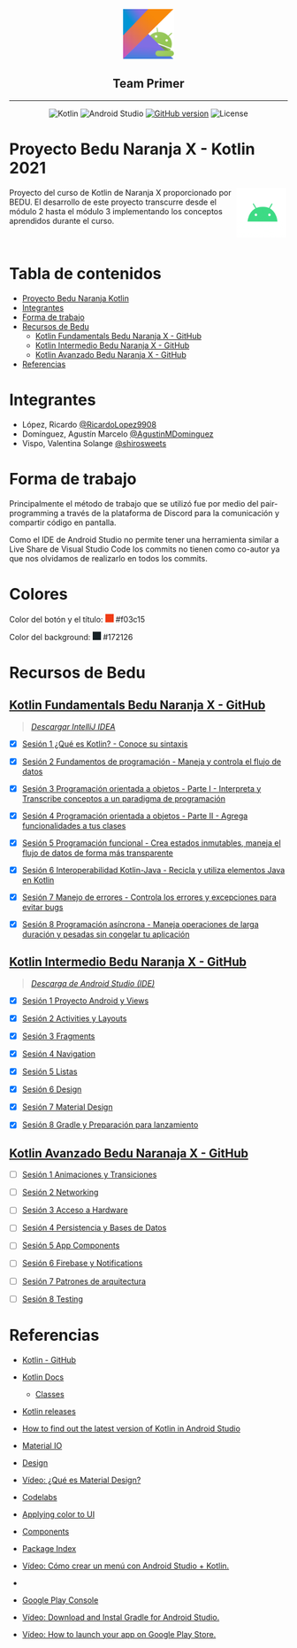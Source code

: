 <div align="center">

<img src="assets/android-kotlin.png" height="90">

## Team Primer

---

![Kotlin](https://img.shields.io/badge/-Kotlin-05122A?style=flat&logo=kotlin)
![Android Studio](https://img.shields.io/badge/-Android_Studio-05122A?style=flat&logo=android-studio)
[![GitHub version](https://badge.fury.io/gh/shirosweets%2FProyecto-Bedu-Naranja-Kotlin.svg)](https://badge.fury.io/gh/shirosweets%2FProyecto-Bedu-Naranja-Kotlin)
![License](https://img.shields.io/github/license/{shirosweets}/{Proyecto-Bedu-Naranja-Kotlin}.svg)

</div>

# Proyecto Bedu Naranja X - Kotlin 2021

> <div style="text-align: justify;">

<img src="assets/android.gif" align="right" height="90" hspace="3">

<p>
Proyecto del curso de Kotlin de Naranja X proporcionado por BEDU. El desarrollo de este proyecto transcurre desde el módulo 2 hasta el módulo 3 implementando los conceptos aprendidos durante el curso.
</p>

&nbsp;

# Tabla de contenidos

- [Proyecto Bedu Naranja Kotlin](#proyecto-bedu-naranja-kotlin)
- [Integrantes](#integrantes)
- [Forma de trabajo](#forma-de-trabajo)
- [Recursos de Bedu](#recursos-de-bedu)
  - [Kotlin Fundamentals Bedu Naranja X - GitHub](#kotlin-fundamentals-bedu-naranja-x---github)
  - [Kotlin Intermedio Bedu Naranja X - GitHub](#kotlin-intermedio-bedu-naranja-x---github)
  - [Kotlin Avanzado Bedu Naranja X - GitHub](#kotlin-avanzado-bedu-naranja-x---github)
- [Referencias](#referencias)

# Integrantes

* López, Ricardo [@RicardoLopez9908](https://github.com/RicardoLopez9908)
* Domínguez, Agustín Marcelo [@AgustinMDominguez](https://github.com/AgustinMDominguez)
* Vispo, Valentina Solange [@shirosweets](https://github.com/shirosweets)

# Forma de trabajo
Principalmente el método de trabajo que se utilizó fue por medio del pair-programming a través de la plataforma de Discord para la comunicación y compartir código en pantalla.

Como el IDE de Android Studio no permite tener una herramienta similar a Live Share de Visual Studio Code los commits no tienen como co-autor ya que nos olvidamos de realizarlo en todos los commits.

# Colores

Color del botón y el título: ![c_f03c15](assets/c_f03c15.png) #f03c15

Color del background: ![c_172126](assets/c_172126.png) #172126

# Recursos de Bedu

## [Kotlin Fundamentals Bedu Naranja X - GitHub](https://github.com/beduExpert/-Kotlin-Fundamentals-NaranjaX-2021)

> *[Descargar IntelliJ IDEA](https://www.jetbrains.com/idea/)*

* [x] [Sesión 1 ¿Qué es Kotlin? - Conoce su sintaxis](https://github.com/beduExpert/Kotlin-Intermedio-NaranjaX-2021/tree/main/Sesion-01)

* [x] [Sesión 2 Fundamentos de programación - Maneja y controla el flujo de datos](https://github.com/beduExpert/-Kotlin-Fundamentals-NaranjaX-2021/tree/main/Sesion-02)

* [x] [Sesión 3 Programación orientada a objetos - Parte I - Interpreta y Transcribe conceptos a un paradigma de programación](https://github.com/beduExpert/-Kotlin-Fundamentals-NaranjaX-2021/tree/main/Sesion-03)

* [x] [Sesión 4 Programación orientada a objetos - Parte II - Agrega funcionalidades a tus clases](https://github.com/beduExpert/-Kotlin-Fundamentals-NaranjaX-2021/tree/main/Sesion-04)

* [x] [Sesión 5 Programación funcional - Crea estados inmutables, maneja el flujo de datos de forma más transparente](https://github.com/beduExpert/-Kotlin-Fundamentals-NaranjaX-2021/tree/main/Sesion-05)

* [x] [Sesión 6 Interoperabilidad Kotlin-Java - Recicla y utiliza elementos Java en Kotlin](https://github.com/beduExpert/-Kotlin-Fundamentals-NaranjaX-2021/tree/main/Sesion-06)

* [x] [Sesión 7 Manejo de errores - Controla los errores y excepciones para evitar bugs](https://github.com/beduExpert/-Kotlin-Fundamentals-NaranjaX-2021/tree/main/Sesion-07)

* [x] [Sesión 8 Programación asíncrona - Maneja operaciones de larga duración y pesadas sin congelar tu aplicación](https://github.com/beduExpert/-Kotlin-Fundamentals-NaranjaX-2021/tree/main/Sesion-08)

## [Kotlin Intermedio Bedu Naranja X - GitHub](https://github.com/beduExpert/Kotlin-Intermedio-NaranjaX-2021)

> *[Descarga de Android Studio (IDE)](https://developer.android.com/studio?hl=es-419&gclid=CjwKCAjw2ZaGBhBoEiwA8pfP_taektFLZxvKrdSwJSBnmRayBLarX1TgMr9TowHqvU6f5gksOxkUPxoCRYQQAvD_BwE&gclsrc=aw.ds%C3%9F)*

* [x] [Sesión 1 Proyecto Android y Views](https://github.com/beduExpert/Kotlin-Intermedio-NaranjaX-2021/tree/main/Sesion-01)

* [x] [Sesión 2 Activities y Layouts](https://github.com/beduExpert/Kotlin-Intermedio-NaranjaX-2021/tree/main/Sesion-02)

* [x] [Sesión 3 Fragments](https://github.com/beduExpert/Kotlin-Intermedio-NaranjaX-2021/tree/main/Sesion-03)

* [x] [Sesión 4 Navigation](https://github.com/beduExpert/Kotlin-Intermedio-NaranjaX-2021/tree/main/Sesion-04)

* [x] [Sesión 5 Listas](https://github.com/beduExpert/Kotlin-Intermedio-NaranjaX-2021/tree/main/Sesion-05)

* [x] [Sesión 6 Design](https://github.com/beduExpert/Kotlin-Intermedio-NaranjaX-2021/tree/main/Sesion-06)

* [x] [Sesión 7 Material Design](https://github.com/beduExpert/Kotlin-Intermedio-NaranjaX-2021/tree/main/Sesion-07)

* [x] [Sesión 8 Gradle y Preparación para lanzamiento](https://github.com/beduExpert/Kotlin-Intermedio-NaranjaX-2021/tree/main/Sesion-08)

## [Kotlin Avanzado Bedu Naranaja X - GitHub](https://github.com/beduExpert/Kotlin-Avanzado-NaranjaX-2021)

* [ ] [Sesión 1 Animaciones y Transiciones](https://github.com/beduExpert/Kotlin-Avanzado-NaranjaX-2021/tree/main/Sesion-01)

* [ ] [Sesión 2 Networking](https://github.com/beduExpert/Kotlin-Avanzado-NaranjaX-2021/tree/main/Sesion-02)

* [ ] [Sesión 3 Acceso a Hardware](https://github.com/beduExpert/Kotlin-Avanzado-NaranjaX-2021/tree/main/Sesion-03)

* [ ] [Sesión 4 Persistencia y Bases de Datos](https://github.com/beduExpert/Kotlin-Avanzado-NaranjaX-2021/tree/main/Sesion-04)

* [ ] [Sesión 5 App Components](https://github.com/beduExpert/Kotlin-Avanzado-NaranjaX-2021/tree/main/Sesion-05)

* [ ] [Sesión 6 Firebase y Notifications](https://github.com/beduExpert/Kotlin-Avanzado-NaranjaX-2021/tree/main/Sesion-06)

* [ ] [Sesión 7 Patrones de arquitectura](https://github.com/beduExpert/Kotlin-Avanzado-NaranjaX-2021/tree/main/Sesion-07)

* [ ] [Sesión 8 Testing](https://github.com/beduExpert/Kotlin-Avanzado-NaranjaX-2021/tree/main/Sesion-08)

# Referencias

* [Kotlin - GitHub](https://github.com/JetBrains/kotlin)
* [Kotlin Docs](https://kotlinlang.org/docs/home.html)
  * [Classes](https://developer.android.com/reference/com/google/android/material/classes.html)
* [Kotlin releases](https://kotlinlang.org/docs/releases.html#ide-support)
* [How to find out the latest version of Kotlin in Android Studio](https://stackoverflow.com/questions/53682098/how-to-find-out-the-latest-version-of-kotlin-in-android-studio)
* [Material IO](https://www.material.io/)
* [Design](https://www.material.io/design)
* [Vídeo: ¿Qué es Material Design?](https://youtu.be/wt0Jzc9UHNw)
* [Codelabs](https://codelabs.developers.google.com/codelabs/mdc-101-kotlin#0)
* [Applying color to UI](https://material.io/design/color/applying-color-to-ui.html#usage)
* [Components](https://material.io/components)
* [Package Index](https://developer.android.com/reference/com/google/android/material/packages)

* [Vídeo: Cómo crear un menú con Android Studio + Kotlin.](https://youtu.be/nbrUaXikYxI)

* [](https://play.google.com/console/about/)
* [Google Play Console](https://developer.android.com/distribute/console?hl=en)
* [Vídeo: Download and Instal Gradle for Android Studio.](https://youtu.be/54mtkVh7yXs)
* [Vídeo: How to launch your app on Google Play Store.](https://youtu.be/WITa4N4SVfc)